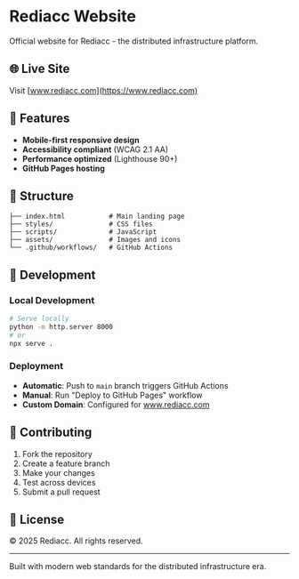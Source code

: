 # Rediacc Website

Official website for Rediacc - the distributed infrastructure platform.

## 🌐 Live Site

Visit [www.rediacc.com](https://www.rediacc.com)

## 🚀 Features

- **Mobile-first responsive design**
- **Accessibility compliant** (WCAG 2.1 AA)
- **Performance optimized** (Lighthouse 90+)
- **GitHub Pages hosting**

## 📁 Structure

```
├── index.html           # Main landing page
├── styles/              # CSS files
├── scripts/             # JavaScript
├── assets/              # Images and icons
└── .github/workflows/   # GitHub Actions
```

## 🔧 Development

### Local Development
```bash
# Serve locally
python -m http.server 8000
# or
npx serve .
```

### Deployment
- **Automatic**: Push to `main` branch triggers GitHub Actions
- **Manual**: Run "Deploy to GitHub Pages" workflow
- **Custom Domain**: Configured for www.rediacc.com

## 🤝 Contributing

1. Fork the repository
2. Create a feature branch
3. Make your changes
4. Test across devices
5. Submit a pull request

## 📄 License

© 2025 Rediacc. All rights reserved.

---

Built with modern web standards for the distributed infrastructure era.